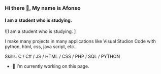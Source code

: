 ### Hi there 👋, My name is Afonso
#### I am a student who is studying. 
![I am a student who is studying. ]

I make many projects in many applications like Visual Studion Code with python, html, css, java script, etc.

Skills: C / C# / JS / HTML / CSS / PHP / SQL / PYTHON

- 🔭 I’m currently working on this page. 




